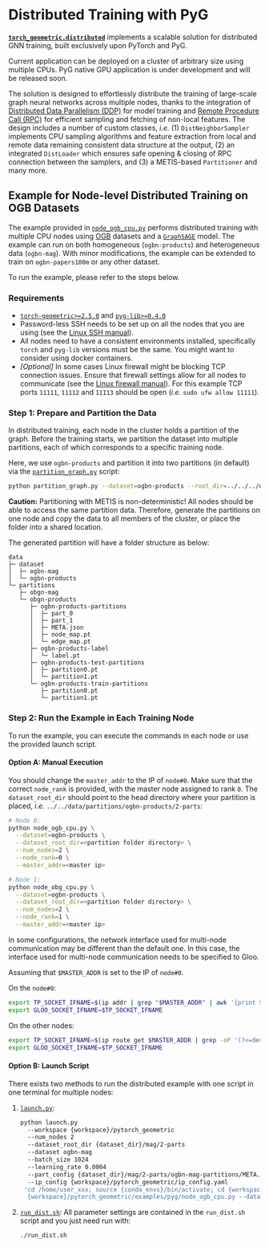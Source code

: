 # Distributed Training with PyG

**[`torch_geometric.distributed`](https://github.com/pyg-team/pytorch_geometric/tree/master/torch_geometric/distributed)** implements a scalable solution for distributed GNN training, built exclusively upon PyTorch and PyG.

Current application can be deployed on a cluster of arbitrary size using multiple CPUs.
PyG native GPU application is under development and will be released soon.

The solution is designed to effortlessly distribute the training of large-scale graph neural networks across multiple nodes, thanks to the integration of [Distributed Data Parallelism (DDP)](https://pytorch.org/docs/stable/notes/ddp.html) for model training and [Remote Procedure Call (RPC)](https://pytorch.org/docs/stable/rpc.html) for efficient sampling and fetching of non-local features.
The design includes a number of custom classes, *i.e.* (1) `DistNeighborSampler` implements CPU sampling algorithms and feature extraction from local and remote data remaining consistent data structure at the output, (2) an integrated `DistLoader` which ensures safe opening & closing of RPC connection between the samplers, and (3) a METIS-based `Partitioner` and many more.

## Example for Node-level Distributed Training on OGB Datasets

The example provided in [`node_ogb_cpu.py`](./node_ogb_cpu.py) performs distributed training with multiple CPU nodes using [OGB](https://ogb.stanford.edu/) datasets and a [`GraphSAGE`](https://pytorch-geometric.readthedocs.io/en/latest/generated/torch_geometric.nn.models.GraphSAGE.html) model.
The example can run on both homogeneous (`ogbn-products`) and heterogeneous data (`ogbn-mag`).
With minor modifications, the example can be extended to train on `ogbn-papers100m` or any other dataset.

To run the example, please refer to the steps below.

### Requirements

- [`torch-geometric>=2.5.0`](https://github.com/pyg-team/pytorch_geometric) and [`pyg-lib>=0.4.0`](https://github.com/pyg-team/pyg-lib)
- Password-less SSH needs to be set up on all the nodes that you are using (see the [Linux SSH manual](https://linuxize.com/post/how-to-setup-passwordless-ssh-login)).
- All nodes need to have a consistent environments installed, specifically `torch` and `pyg-lib` versions must be the same.
  You might want to consider using docker containers.
- *[Optional]* In some cases Linux firewall might be blocking TCP connection issues.
  Ensure that firewall settings allow for all nodes to communicate (see the [Linux firewall manual](https://ubuntu.com/server/docs/security-firewall)).
  For this example TCP ports `11111`, `11112` and `11113` should be open (*i.e.* `sudo ufw allow 11111`).

### Step 1: Prepare and Partition the Data

In distributed training, each node in the cluster holds a partition of the graph.
Before the training starts, we partition the dataset into multiple partitions, each of which corresponds to a specific training node.

Here, we use `ogbn-products` and partition it into two partitions (in default) via the [`partition_graph.py`](./partition_graph.py) script:

```bash
python partition_graph.py --dataset=ogbn-products --root_dir=../../../data --num_partitions=2
```

**Caution:** Partitioning with METIS is non-deterministic!
All nodes should be able to access the same partition data.
Therefore, generate the partitions on one node and copy the data to all members of the cluster, or place the folder into a shared location.

The generated partition will have a folder structure as below:

```
data
├─ dataset
│  ├─ ogbn-mag
│  └─ ogbn-products
└─ partitions
   ├─ obgn-mag
   └─ obgn-products
      ├─ ogbn-products-partitions
      │  ├─ part_0
      │  ├─ part_1
      │  ├─ META.json
      │  ├─ node_map.pt
      │  └─ edge_map.pt
      ├─ ogbn-products-label
      │  └─ label.pt
      ├─ ogbn-products-test-partitions
      │  ├─ partition0.pt
      │  └─ partition1.pt
      └─ ogbn-products-train-partitions
         ├─ partition0.pt
         └─ partition1.pt
```

### Step 2: Run the Example in Each Training Node

To run the example, you can execute the commands in each node or use the provided launch script.

#### Option A: Manual Execution

You should change the `master_addr` to the IP of `node#0`.
Make sure that the correct `node_rank` is provided, with the master node assigned to rank `0`.
The `dataset_root_dir` should point to the head directory where your partition is placed, *i.e.* `../../data/partitions/ogbn-products/2-parts`:

```bash
# Node 0:
python node_ogb_cpu.py \
  --dataset=ogbn-products \
  --dataset_root_dir=<partition folder directory> \
  --num_nodes=2 \
  --node_rank=0 \
  --master_addr=<master ip>

# Node 1:
python node_obg_cpu.py \
  --dataset=ogbn-products \
  --dataset_root_dir=<partition folder directory> \
  --num_nodes=2 \
  --node_rank=1 \
  --master_addr=<master ip>
```

In some configurations, the network interface used for multi-node communication may be different than the default one.
In this case, the interface used for multi-node communication needs to be specified to Gloo.

Assuming that `$MASTER_ADDR` is set to the IP of `node#0`.

On the `node#0`:

```bash
export TP_SOCKET_IFNAME=$(ip addr | grep "$MASTER_ADDR" | awk '{print $NF}')
export GLOO_SOCKET_IFNAME=$TP_SOCKET_IFNAME
```

On the other nodes:

```bash
export TP_SOCKET_IFNAME=$(ip route get $MASTER_ADDR | grep -oP '(?<=dev )[^ ]+')
export GLOO_SOCKET_IFNAME=$TP_SOCKET_IFNAME
```

#### Option B: Launch Script

There exists two methods to run the distributed example with one script in one terminal for multiple nodes:

1. [`launch.py`](./launch.py):
   ```bash
   python launch.py
     --workspace {workspace}/pytorch_geometric
     --num_nodes 2
     --dataset_root_dir {dataset_dir}/mag/2-parts
     --dataset ogbn-mag
     --batch_size 1024
     --learning_rate 0.0004
     --part_config {dataset_dir}/mag/2-parts/ogbn-mag-partitions/META.json
     --ip_config {workspace}/pytorch_geometric/ip_config.yaml
    'cd /home/user_xxx; source {conda_envs}/bin/activate; cd {workspace}/pytorch_geometric; {conda_envs}/bin/python
     {workspace}/pytorch_geometric/examples/pyg/node_ogb_cpu.py --dataset=ogbn-mag --logging --progress_bar --ddp_port=11111'
   ```
1. [`run_dist.sh`](./run_dist.sh): All parameter settings are contained in the `run_dist.sh` script and you just need run with:
   ```bash
   ./run_dist.sh
   ```
